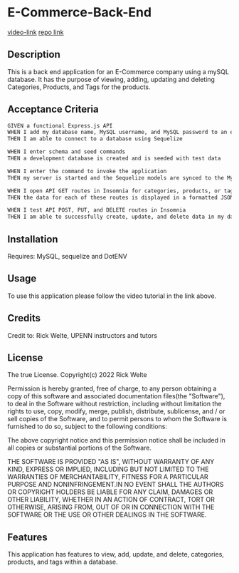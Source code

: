 # E-Commerce-Back-End
[video-link](https://drive.google.com/file/d/1R6VF-BaD8G3XB6LLQUCdKbJxjicDjKGz/view?usp=share_link)
[repo link](https://github.com/rktvpr/E-Commerce-Back-End)

## Description
This is a back end application for an E-Commerce company using a mySQL database.
It has the purpose of viewing, adding, updating and deleting Categories, Products, and Tags for the products.

## Acceptance Criteria

```md
GIVEN a functional Express.js API
WHEN I add my database name, MySQL username, and MySQL password to an environment variable file
THEN I am able to connect to a database using Sequelize

WHEN I enter schema and seed commands
THEN a development database is created and is seeded with test data

WHEN I enter the command to invoke the application
THEN my server is started and the Sequelize models are synced to the MySQL database

WHEN I open API GET routes in Insomnia for categories, products, or tags
THEN the data for each of these routes is displayed in a formatted JSON

WHEN I test API POST, PUT, and DELETE routes in Insomnia
THEN I am able to successfully create, update, and delete data in my database
```

## Installation
Requires: MySQL, sequelize and DotENV

## Usage
To use this application please follow the video tutorial in the link above.

## Credits
Credit to: Rick Welte, UPENN instructors and tutors

## License
The true License. Copyright(c) 2022 Rick Welte

Permission is hereby granted, free of charge, to any person obtaining a copy of this software and associated documentation files(the "Software"), to deal in the Software without restriction, including without limitation the rights to use, copy, modify, merge, publish, distribute, sublicense, and / or sell copies of the Software, and to permit persons to whom the Software is furnished to do so, subject to the following conditions:

The above copyright notice and this permission notice shall be included in all copies or substantial portions of the Software.

THE SOFTWARE IS PROVIDED "AS IS", WITHOUT WARRANTY OF ANY KIND, EXPRESS OR IMPLIED, INCLUDING BUT NOT LIMITED TO THE WARRANTIES OF MERCHANTABILITY, FITNESS FOR A PARTICULAR PURPOSE AND NONINFRINGEMENT.IN NO EVENT SHALL THE AUTHORS OR COPYRIGHT HOLDERS BE LIABLE FOR ANY CLAIM, DAMAGES OR OTHER LIABILITY, WHETHER IN AN ACTION OF CONTRACT, TORT OR OTHERWISE, ARISING FROM, OUT OF OR IN CONNECTION WITH THE SOFTWARE OR THE USE OR OTHER DEALINGS IN THE SOFTWARE.

## Features
This application has features to view, add, update, and delete, categories, products, and tags within a database.
